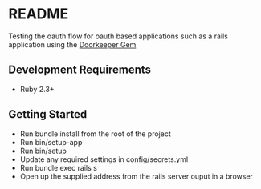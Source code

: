 # README

Testing the oauth flow for oauth based applications such as a rails
application using the [Doorkeeper Gem](https://github.com/doorkeeper-gem/doorkeeper)

## Development Requirements
- Ruby 2.3+

## Getting Started
- Run bundle install from the root of the project
- Run bin/setup-app
- Run bin/setup
- Update any required settings in config/secrets.yml
- Run bundle exec rails s
- Open up the supplied address from the rails server ouput in a browser
